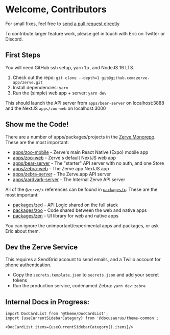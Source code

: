 # Welcome, Contributors

For small fixes, feel free to [send a pull request directly](https://github.com/zerve-app/zerve/pulls)

To contribute larger feature work, please get in touch with Eric on Twitter or Discord.

## First Steps

You will need GitHub ssh setup, yarn 1.x, and NodeJS 16 LTS.

1. Check out the repo: `git clone --depth=1 git@github.com:zerve-app/zerve.git`
2. Install dependencies: `yarn`
3. Run the (simple) web app + server: `yarn dev`

This should launch the API server from `apps/bear-server` on localhost:3888 and the NextJS `apps/zoo-web` on localhost:3000

## Show me the Code!

There are a number of apps/packages/projects in the [Zerve Monorepo](https://github.com/zerve-app/zerve). These are the most important:

- [apps/zoo-mobile](https://github.com/zerve-app/zerve/tree/main/apps/zoo-mobile) - Zerve's main React Native (Expo) mobile app
- [apps/zoo-web](https://github.com/zerve-app/zerve/tree/main/apps/zoo-web) - Zerve's default NextJS web app
- [apps/bear-server](https://github.com/zerve-app/zerve/tree/main/apps/bear-server) - The "starter" API server with no auth, and one Store
- [apps/zebra-web](https://github.com/zerve-app/zerve/tree/main/apps/zebra-web) - The Zerve.app NextJS app
- [apps/zebra-server](https://github.com/zerve-app/zerve/tree/main/apps/zebra-server) - The Zerve.app API server
- [apps/aardvark-server](https://github.com/zerve-app/zerve/tree/main/apps/aardvark-server) - The Internal Zerve API server

All of the `@zerve/x` references can be found in [`packages/x`](https://github.com/zerve-app/zerve/tree/main/packages). These are the most important:

- [packages/zed](https://github.com/zerve-app/zerve/tree/main/packages/zed) - API Logic shared on the full stack
- [packages/zoo](https://github.com/zerve-app/zerve/tree/main/packages/zoo) - Code shared between the web and native apps
- [packages/zen](https://github.com/zerve-app/zerve/tree/main/packages/zen) - UI library for web and native apps

You can ignore the unimportant/experimental apps and packages, or ask Eric about them.

## Dev the Zerve Service

This requires a SendGrid account to send emails, and a Twilio account for phone authentication.

- Copy the `secrets.template.json` to `secrets.json` and add your secret tokens
- Run the production service, codenamed Zebra: `yarn dev:zebra`

## Internal Docs in Progress:

```mdx-code-block
import DocCardList from '@theme/DocCardList';
import {useCurrentSidebarCategory} from '@docusaurus/theme-common';

<DocCardList items={useCurrentSidebarCategory().items}/>
```
